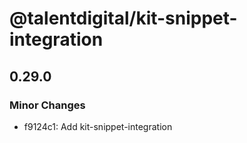 # @talentdigital/kit-snippet-integration

## 0.29.0

### Minor Changes

- f9124c1: Add kit-snippet-integration
